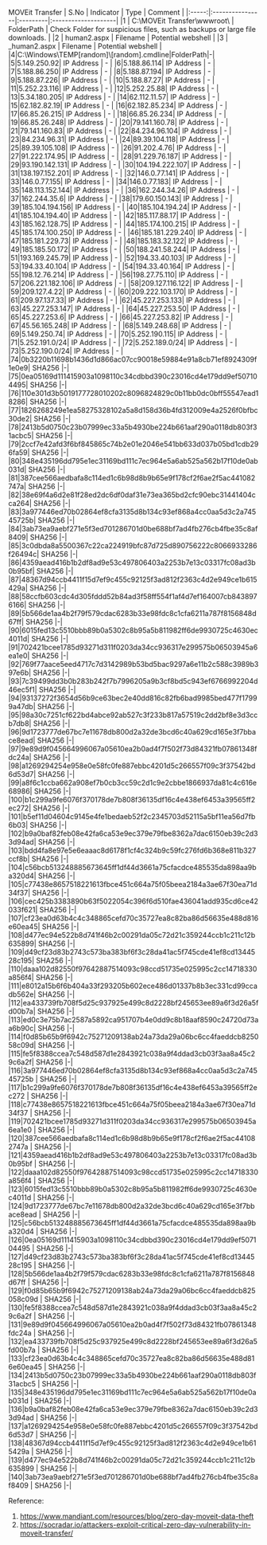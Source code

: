 MOVEit Transfer
| S.No | Indicator            | Type   | Comment |
|:-----:|:----------------|:---------|:--------------------|
|1  | C:\MOVEit Transfer\wwwroot\  | FolderPath  |  Check Folder for suspicious files, such as backups or large file downloads. |
|2  | human2.aspx  | Filename  |  Potential webshell |
|3  | _human2.aspx  | Filename  |  Potential webshell |
|4|C:\Windows\TEMP\[random]\\[random].cmdline|FolderPath|-|
|5|5.149.250.92| IP Address | - |
|6|5.188.86.114| IP Address | - |
|7|5.188.86.250| IP Address | - |
|8|5.188.87.194| IP Address | - |
|9|5.188.87.226| IP Address | - |
|10|5.188.87.27| IP Address | - |
|11|5.252.23.116| IP Address | - |
|12|5.252.25.88| IP Address | - |
|13|5.34.180.205| IP Address | - |
|14|62.112.11.57| IP Address | - |
|15|62.182.82.19| IP Address | - |
|16|62.182.85.234| IP Address | - |
|17|66.85.26.215| IP Address | - |
|18|66.85.26.234| IP Address | - |
|19|66.85.26.248| IP Address | - |
|20|79.141.160.78| IP Address | - |
|21|79.141.160.83| IP Address | - |
|22|84.234.96.104| IP Address | - |
|23|84.234.96.31| IP Address | - |
|24|89.39.104.118| IP Address | - |
|25|89.39.105.108| IP Address | - |
|26|91.202.4.76| IP Address | - |
|27|91.222.174.95| IP Address | - |
|28|91.229.76.187| IP Address | - |
|29|93.190.142.131| IP Address | - |
|30|104.194.222.107| IP Address | - |
|31|138.197.152.201| IP Address | - |
|32|146.0.77.141| IP Address | - |
|33|146.0.77.155| IP Address | - |
|34|146.0.77.183| IP Address | - |
|35|148.113.152.144| IP Address | - |
|36|162.244.34.26| IP Address | - |
|37|162.244.35.6| IP Address | - |
|38|179.60.150.143| IP Address | - |
|39|185.104.194.156| IP Address | - |
|40|185.104.194.24| IP Address | - |
|41|185.104.194.40| IP Address | - |
|42|185.117.88.17| IP Address | - |
|43|185.162.128.75| IP Address | - |
|44|185.174.100.215| IP Address | - |
|45|185.174.100.250| IP Address | - |
|46|185.181.229.240| IP Address | - |
|47|185.181.229.73| IP Address | - |
|48|185.183.32.122| IP Address | - |
|49|185.185.50.172| IP Address | - |
|50|188.241.58.244| IP Address | - |
|51|193.169.245.79| IP Address | - |
|52|194.33.40.103| IP Address | - |
|53|194.33.40.104| IP Address | - |
|54|194.33.40.164| IP Address | - |
|55|198.12.76.214| IP Address | - |
|56|198.27.75.110| IP Address | - |
|57|206.221.182.106| IP Address | - |
|58|209.127.116.122| IP Address | - |
|59|209.127.4.22| IP Address | - |
|60|209.222.103.170| IP Address | - |
|61|209.97.137.33| IP Address | - |
|62|45.227.253.133| IP Address | - |
|63|45.227.253.147| IP Address | - |
|64|45.227.253.50| IP Address | - |
|65|45.227.253.6| IP Address | - |
|66|45.227.253.82| IP Address | - |
|67|45.56.165.248| IP Address | - |
|68|5.149.248.68| IP Address | - |
|69|5.149.250.74| IP Address | - |
|70|5.252.190.115| IP Address | - |
|71|5.252.191.0/24| IP Address | - |
|72|5.252.189.0/24| IP Address | - |
|73|5.252.190.0/24| IP Address | - |
|74|0b3220b11698b1436d1d866ac07cc90018e59884e91a8cb71ef8924309f1e0e9| SHA256 |-|
|75|0ea05169d111415903a1098110c34cdbbd390c23016cd4e179dd9ef507104495| SHA256 |-|
|76|110e301d3b5019177728010202c8096824829c0b11bb0dc0bff55547ead18286| SHA256 |-|
|77|1826268249e1ea58275328102a5a8d158d36b4fd312009e4a2526f0bfbc30de2| SHA256 |-|
|78|2413b5d0750c23b07999ec33a5b4930be224b661aaf290a0118db803f31acbc5| SHA256 |-|
|79|2ccf7e42afd3f6bf845865c74b2e01e2046e541bb633d037b05bd1cdb296fa59| SHA256 |-|
|80|348e435196dd795e1ec31169bd111c7ec964e5a6ab525a562b17f10de0ab031d| SHA256 |-|
|81|387cee566aedbafa8c114ed1c6b98d8b9b65e9f178cf2f6ae2f5ac441082747a| SHA256 |-|
|82|38e69f4a6d2e81f28ed2dc6df0daf31e73ea365bd2cfc90ebc31441404cca264| SHA256 |-|
|83|3a977446ed70b02864ef8cfa3135d8b134c93ef868a4cc0aa5d3c2a74545725b| SHA256 |-|
|84|3ab73ea9aebf271e5f3ed701286701d0be688bf7ad4fb276cb4fbe35c8af8409| SHA256 |-|
|85|3c0dbda8a5500367c22ca224919bfc87d725d890756222c8066933286f26494c| SHA256 |-|
|86|4359aead416b1b2df8ad9e53c497806403a2253b7e13c03317fc08ad3b0b95bf| SHA256 |-|
|87|48367d94ccb4411f15d7ef9c455c92125f3ad812f2363c4d2e949ce1b615429a| SHA256 |-|
|88|58ccfb603cdc4d305fddd52b84ad3f58ff554f1af4d7ef164007cb8438976166| SHA256 |-|
|89|5b566de1aa4b2f79f579cdac6283b33e98fdc8c1cfa6211a787f8156848d67ff| SHA256 |-|
|90|6015fed13c5510bbb89b0a5302c8b95a5b811982ff6de9930725c4630ec4011d| SHA256 |-|
|91|702421bcee1785d93271d311f0203da34cc936317e299575b06503945a6ea1e0| SHA256 |-|
|92|769f77aace5eed4717c7d3142989b53bd5bac9297a6e11b2c588c3989b397e6b| SHA256 |-|
|93|7c39499dd3b0b283b242f7b7996205a9b3cf8bd5c943ef6766992204d46ec5f1| SHA256 |-|
|94|93137272f3654d56b9ce63bec2e40dd816c82fb6bad9985bed477f17999a47db| SHA256 |-|
|95|98a30c7251cf622bd4abce92ab527c3f233b817a57519c2dd2bf8e3d3ccb7db8| SHA256 |-|
|96|9d1723777de67bc7e11678db800d2a32de3bcd6c40a629cd165e3f7bbace8ead| SHA256 |-|
|97|9e89d9f045664996067a05610ea2b0ad4f7f502f73d84321fb07861348fdc24a| SHA256 |-|
|98|a1269294254e958e0e58fc0fe887ebbc4201d5c266557f09c3f37542bd6d53d7| SHA256 |-|
|99|a8f6c1ccba662a908ef7b0cb3cc59c2d1c9e2cbbe1866937da81c4c616e68986| SHA256 |-|
|100|b1c299a9fe6076f370178de7b808f36135df16c4e438ef6453a39565ff2ec272| SHA256 |-|
|101|b5ef11d04604c9145e4fe1bedaeb52f2c2345703d52115a5bf11ea56d7fb6b03| SHA256 |-|
|102|b9a0baf82feb08e42fa6ca53e9ec379e79fbe8362a7dac6150eb39c2d33d94ad| SHA256 |-|
|103|bdd4fa8e97e5e6eaaac8d6178f1cf4c324b9c59fc276fd6b368e811b327ccf8b| SHA256 |-|
|104|c56bcb513248885673645ff1df44d3661a75cfacdce485535da898aa9ba320d4| SHA256 |-|
|105|c77438e8657518221613fbce451c664a75f05beea2184a3ae67f30ea71d34f37| SHA256 |-|
|106|cec425b3383890b63f5022054c396f6d510fae436041add935cd6ce42033f621| SHA256 |-|
|107|cf23ea0d63b4c4c348865cefd70c35727ea8c82ba86d56635e488d816e60ea45| SHA256 |-|
|108|d477ec94e522b8d741f46b2c00291da05c72d21c359244ccb1c211c12b635899| SHA256 |-|
|109|d49cf23d83b2743c573ba383bf6f3c28da41ac5f745cde41ef8cd1344528c195| SHA256 |-|
|110|daaa102d82550f97642887514093c98ccd51735e025995c2cc14718330a856f4| SHA256 |-|
|111|e8012a15b6f6b404a33f293205b602ece486d01337b8b3ec331cd99ccadb562e| SHA256 |-|
|112|ea433739fb708f5d25c937925e499c8d2228bf245653ee89a6f3d26a5fd00b7a| SHA256 |-|
|113|ed0c3e75b7ac2587a5892ca951707b4e0dd9c8b18aaf8590c24720d73aa6b90c| SHA256 |-|
|114|f0d85b65b9f6942c75271209138ab24a73da29a06bc6cc4faeddcb825058c09d| SHA256 |-|
|115|fe5f8388ccea7c548d587d1e2843921c038a9f4ddad3cb03f3aa8a45c29c6a2f| SHA256 |-|
|116|3a977446ed70b02864ef8cfa3135d8b134c93ef868a4cc0aa5d3c2a74545725b | SHA256 |-|
|117|b1c299a9fe6076f370178de7b808f36135df16c4e438ef6453a39565ff2ec272 | SHA256 |-|
|118|c77438e8657518221613fbce451c664a75f05beea2184a3ae67f30ea71d34f37 | SHA256 |-|
|119|702421bcee1785d93271d311f0203da34cc936317e299575b06503945a6ea1e0 | SHA256 |-|
|120|387cee566aedbafa8c114ed1c6b98d8b9b65e9f178cf2f6ae2f5ac441082747a | SHA256 |-|
|121|4359aead416b1b2df8ad9e53c497806403a2253b7e13c03317fc08ad3b0b95bf | SHA256 |-|
|122|daaa102d82550f97642887514093c98ccd51735e025995c2cc14718330a856f4 | SHA256 |-|
|123|6015fed13c5510bbb89b0a5302c8b95a5b811982ff6de9930725c4630ec4011d | SHA256 |-|
|124|9d1723777de67bc7e11678db800d2a32de3bcd6c40a629cd165e3f7bbace8ead | SHA256 |-|
|125|c56bcb513248885673645ff1df44d3661a75cfacdce485535da898aa9ba320d4 | SHA256 |-|
|126|0ea05169d111415903a1098110c34cdbbd390c23016cd4e179dd9ef507104495 | SHA256 |-|
|127|d49cf23d83b2743c573ba383bf6f3c28da41ac5f745cde41ef8cd1344528c195 | SHA256 |-|
|128|5b566de1aa4b2f79f579cdac6283b33e98fdc8c1cfa6211a787f8156848d67ff | SHA256 |-|
|129|f0d85b65b9f6942c75271209138ab24a73da29a06bc6cc4faeddcb825058c09d | SHA256 |-|
|130|fe5f8388ccea7c548d587d1e2843921c038a9f4ddad3cb03f3aa8a45c29c6a2f | SHA256 |-|
|131|9e89d9f045664996067a05610ea2b0ad4f7f502f73d84321fb07861348fdc24a | SHA256 |-|
|132|ea433739fb708f5d25c937925e499c8d2228bf245653ee89a6f3d26a5fd00b7a | SHA256 |-|
|133|cf23ea0d63b4c4c348865cefd70c35727ea8c82ba86d56635e488d816e60ea45 | SHA256 |-|
|134|2413b5d0750c23b07999ec33a5b4930be224b661aaf290a0118db803f31acbc5 | SHA256 |-|
|135|348e435196dd795e1ec31169bd111c7ec964e5a6ab525a562b17f10de0ab031d | SHA256 |-|
|136|b9a0baf82feb08e42fa6ca53e9ec379e79fbe8362a7dac6150eb39c2d33d94ad | SHA256 |-|
|137|a1269294254e958e0e58fc0fe887ebbc4201d5c266557f09c3f37542bd6d53d7 | SHA256 |-|
|138|48367d94ccb4411f15d7ef9c455c92125f3ad812f2363c4d2e949ce1b615429a | SHA256 |-|
|139|d477ec94e522b8d741f46b2c00291da05c72d21c359244ccb1c211c12b635899 | SHA256 |-|
|140|3ab73ea9aebf271e5f3ed701286701d0be688bf7ad4fb276cb4fbe35c8af8409 | SHA256 |-|

Reference:
1. https://www.mandiant.com/resources/blog/zero-day-moveit-data-theft
2. https://socradar.io/attackers-exploit-critical-zero-day-vulnerability-in-moveit-transfer/

